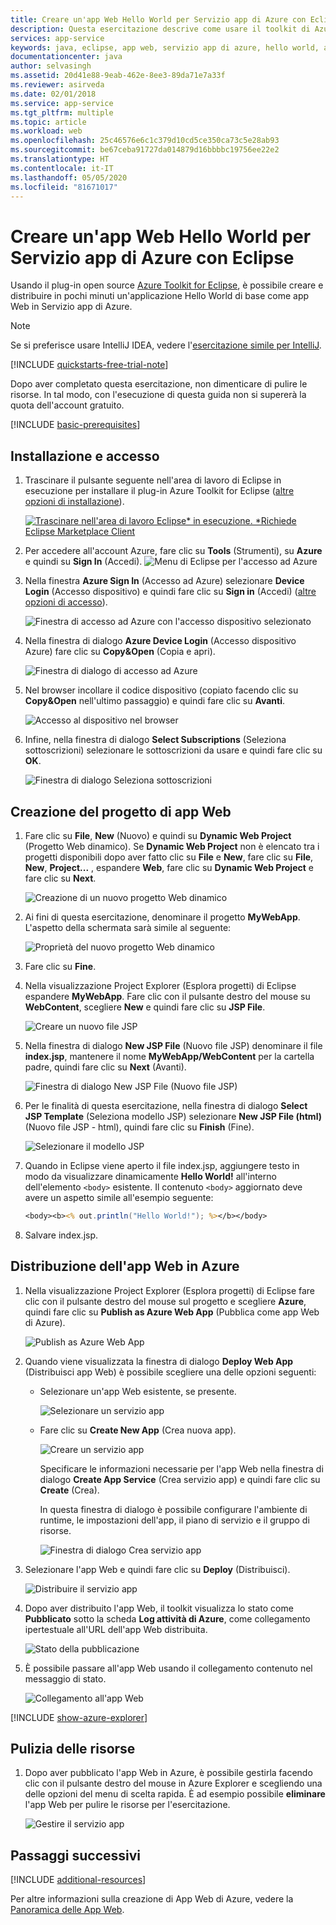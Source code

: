 ```yaml
---
title: Creare un'app Web Hello World per Servizio app di Azure con Eclipse
description: Questa esercitazione descrive come usare il toolkit di Azure per Eclipse per creare un'app Web Hello World per Azure.
services: app-service
keywords: java, eclipse, app web, servizio app di azure, hello world, avvio rapido
documentationcenter: java
author: selvasingh
ms.assetid: 20d41e88-9eab-462e-8ee3-89da71e7a33f
ms.reviewer: asirveda
ms.date: 02/01/2018
ms.service: app-service
ms.tgt_pltfrm: multiple
ms.topic: article
ms.workload: web
ms.openlocfilehash: 25c46576e6c1c379d10cd5ce350ca73c5e28ab93
ms.sourcegitcommit: be67ceba91727da014879d16bbbbc19756ee22e2
ms.translationtype: HT
ms.contentlocale: it-IT
ms.lasthandoff: 05/05/2020
ms.locfileid: "81671017"
---
```

# <a name="create-a-hello-world-web-app-for-azure-app-service-using-eclipse"></a>Creare un'app Web Hello World per Servizio app di Azure con Eclipse

Usando il plug-in open source [Azure Toolkit for Eclipse](https://marketplace.eclipse.org/content/azure-toolkit-eclipse), è possibile creare e distribuire in pochi minuti un'applicazione Hello World di base come app Web in Servizio app di Azure.

> [!NOTE]
>
> Se si preferisce usare IntelliJ IDEA, vedere l'[esercitazione simile per IntelliJ][intellij-hello-world].
>
>[!INCLUDE [quickstarts-free-trial-note](includes/quickstarts-free-trial-note.md)]
>
> Dopo aver completato questa esercitazione, non dimenticare di pulire le risorse. In tal modo, con l'esecuzione di questa guida non si supererà la quota dell'account gratuito.
>

[!INCLUDE [basic-prerequisites](includes/basic-prerequisites.md)]

## <a name="installation-and-sign-in"></a>Installazione e accesso

1. Trascinare il pulsante seguente nell'area di lavoro di Eclipse in esecuzione per installare il plug-in Azure Toolkit for Eclipse ([altre opzioni di installazione](installation.md)).

    [![Trascinare nell'area di lavoro Eclipse* in esecuzione. *Richiede Eclipse Marketplace Client](https://marketplace.eclipse.org/sites/all/themes/solstice/public/images/marketplace/btn-install.png)](http://marketplace.eclipse.org/marketplace-client-intro?mpc_install=1919278 "Trascinare nell'area di lavoro Eclipse* in esecuzione. *Richiede Eclipse Marketplace Client")

1. Per accedere all'account Azure, fare clic su **Tools** (Strumenti), su **Azure** e quindi su **Sign In** (Accedi).
   ![Menu di Eclipse per l'accesso ad Azure][I01]

1. Nella finestra **Azure Sign In** (Accesso ad Azure) selezionare **Device Login** (Accesso dispositivo) e quindi fare clic su **Sign in** (Accedi) ([altre opzioni di accesso](sign-in-instructions.md)).

   ![Finestra di accesso ad Azure con l'accesso dispositivo selezionato][I02]

1. Nella finestra di dialogo **Azure Device Login** (Accesso dispositivo Azure) fare clic su **Copy&Open** (Copia e apri).

   ![Finestra di dialogo di accesso ad Azure][I03]

1. Nel browser incollare il codice dispositivo (copiato facendo clic su **Copy&Open** nell'ultimo passaggio) e quindi fare clic su **Avanti**.

   ![Accesso al dispositivo nel browser][I04]

1. Infine, nella finestra di dialogo **Select Subscriptions** (Seleziona sottoscrizioni) selezionare le sottoscrizioni da usare e quindi fare clic su **OK**.

   ![Finestra di dialogo Seleziona sottoscrizioni][I05]

## <a name="creating-web-app-project"></a>Creazione del progetto di app Web

1. Fare clic su **File**, **New** (Nuovo) e quindi su **Dynamic Web Project** (Progetto Web dinamico). Se **Dynamic Web Project** non è elencato tra i progetti disponibili dopo aver fatto clic su **File** e **New**, fare clic su **File**, **New**, **Project...** , espandere **Web**, fare clic su **Dynamic Web Project** e fare clic su **Next**.

   ![Creazione di un nuovo progetto Web dinamico][file-new-dynamic-web-project]

2. Ai fini di questa esercitazione, denominare il progetto **MyWebApp**. L'aspetto della schermata sarà simile al seguente:
   
   ![Proprietà del nuovo progetto Web dinamico][dynamic-web-project-properties]

3. Fare clic su **Fine**.

4. Nella visualizzazione Project Explorer (Esplora progetti) di Eclipse espandere **MyWebApp**. Fare clic con il pulsante destro del mouse su **WebContent**, scegliere **New** e quindi fare clic su **JSP File**.

   ![Creare un nuovo file JSP][create-new-jsp-file]

5. Nella finestra di dialogo **New JSP File** (Nuovo file JSP) denominare il file **index.jsp**, mantenere il nome **MyWebApp/WebContent** per la cartella padre, quindi fare clic su **Next** (Avanti).

   ![Finestra di dialogo New JSP File (Nuovo file JSP)][new-jsp-file-dialog]

6. Per le finalità di questa esercitazione, nella finestra di dialogo **Select JSP Template** (Seleziona modello JSP) selezionare **New JSP File (html)** (Nuovo file JSP - html), quindi fare clic su **Finish** (Fine).

   ![Selezionare il modello JSP][select-jsp-template]

7. Quando in Eclipse viene aperto il file index.jsp, aggiungere testo in modo da visualizzare dinamicamente **Hello World!** all'interno dell'elemento `<body>` esistente. Il contenuto `<body>` aggiornato deve avere un aspetto simile all'esempio seguente:
   
   ```jsp
   <body><b><% out.println("Hello World!"); %></b></body>
   ```

8. Salvare index.jsp.

## <a name="deploying-web-app-to-azure"></a>Distribuzione dell'app Web in Azure

1. Nella visualizzazione Project Explorer (Esplora progetti) di Eclipse fare clic con il pulsante destro del mouse sul progetto e scegliere **Azure**, quindi fare clic su **Publish as Azure Web App** (Pubblica come app Web di Azure).
   
   ![Publish as Azure Web App][publish-as-azure-web-app]

1. Quando viene visualizzata la finestra di dialogo **Deploy Web App** (Distribuisci app Web) è possibile scegliere una delle opzioni seguenti:

   * Selezionare un'app Web esistente, se presente.

      ![Selezionare un servizio app][select-app-service]

   * Fare clic su **Create New App** (Crea nuova app).

      ![Creare un servizio app][create-app-service]

      Specificare le informazioni necessarie per l'app Web nella finestra di dialogo **Create App Service** (Crea servizio app) e quindi fare clic su **Create** (Crea).

      In questa finestra di dialogo è possibile configurare l'ambiente di runtime, le impostazioni dell'app, il piano di servizio e il gruppo di risorse.

      ![Finestra di dialogo Crea servizio app][create-app-service-dialog]

1. Selezionare l'app Web e quindi fare clic su **Deploy** (Distribuisci).

   ![Distribuire il servizio app][deploy-app-service]

1. Dopo aver distribuito l'app Web, il toolkit visualizza lo stato come **Pubblicato** sotto la scheda **Log attività di Azure**, come collegamento ipertestuale all'URL dell'app Web distribuita.

   ![Stato della pubblicazione][publish-status]

1. È possibile passare all'app Web usando il collegamento contenuto nel messaggio di stato.

   ![Collegamento all'app Web][browse-web-app]

[!INCLUDE [show-azure-explorer](includes/show-azure-explorer.md)]

## <a name="cleaning-up-resources"></a>Pulizia delle risorse

1. Dopo aver pubblicato l'app Web in Azure, è possibile gestirla facendo clic con il pulsante destro del mouse in Azure Explorer e scegliendo una delle opzioni del menu di scelta rapida. È ad esempio possibile **eliminare** l'app Web per pulire le risorse per l'esercitazione.

   ![Gestire il servizio app][manage-app-service]

## <a name="next-steps"></a>Passaggi successivi

[!INCLUDE [additional-resources](includes/additional-resources.md)]

Per altre informazioni sulla creazione di App Web di Azure, vedere la [Panoramica delle App Web].

<!-- URL List -->

[Azure Toolkit for Eclipse]: azure-toolkit-for-eclipse.md
[Azure Toolkit for IntelliJ]: ../toolkit-for-intellij
[intellij-hello-world]: ../toolkit-for-intellij/create-hello-world-web-app.md
[Panoramica delle app Web]: /azure/app-service/app-service-web-overview
[Apache Tomcat]: http://tomcat.apache.org/
[Jetty]: http://www.eclipse.org/jetty/
[Legacy Version]: create-hello-world-web-app-legacy-version.md

<!-- IMG List -->
[I01]: media/sign-in-instructions/I01.png
[I02]: media/sign-in-instructions/I02.png
[I03]: media/sign-in-instructions/I03.png
[I04]: media/sign-in-instructions/I04.png
[I05]: media/sign-in-instructions/I05.png

[browse-web-app]: media/create-hello-world-web-app/browse-web-app.png
[file-new-dynamic-web-project]: media/create-hello-world-web-app/file-new-dynamic-web-project.png
[dynamic-web-project-properties]: media/create-hello-world-web-app/dynamic-web-project-properties.png
[create-new-jsp-file]: media/create-hello-world-web-app/create-new-jsp-file.png
[new-jsp-file-dialog]: media/create-hello-world-web-app/new-jsp-file-dialog.png
[select-jsp-template]: media/create-hello-world-web-app/select-jsp-template.png
[publish-as-azure-web-app]: media/create-hello-world-web-app/publish-as-azure-web-app.png
[deploy-web-app-dialog]: media/create-hello-world-web-app/deploy-web-app-dialog.png
[select-app-service]: media/create-hello-world-web-app/select-app-service.png
[create-app-service-dialog]: media/create-hello-world-web-app/create-app-service-dialog.png
[publish-status]: media/create-hello-world-web-app/publish-status.png
[create-app-service]: media/create-hello-world-web-app/create-app-service.png
[deploy-app-service]: media/create-hello-world-web-app/deploy-app-service.png
[manage-app-service]: media/create-hello-world-web-app/manage-app-service.png
